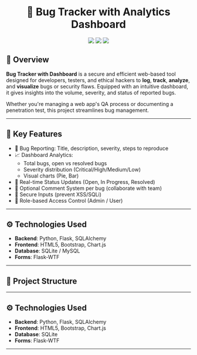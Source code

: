 <h1 align="center">🐛 Bug Tracker with Analytics Dashboard</h1>

<p align="center">
  <img src="https://img.shields.io/badge/Python-Flask-blue?style=for-the-badge&logo=python" />
  <img src="https://img.shields.io/badge/Cybersecurity%20Tool-Bug%20Reporting%20%26%20Triage-critical?style=for-the-badge&logo=bugcrowd" />
  <img src="https://img.shields.io/badge/Platform-Windows%20%7C%20Linux%20%7C%20Web-brightgreen?style=for-the-badge" />
</p>

## 🧠 Overview

**Bug Tracker with Dashboard** is a secure and efficient web-based tool designed for developers, testers, and ethical hackers to **log**, **track**, **analyze**, and **visualize** bugs or security flaws. Equipped with an intuitive dashboard, it gives insights into the volume, severity, and status of reported bugs.

Whether you're managing a web app's QA process or documenting a penetration test, this project streamlines bug management.

---

## 🚀 Key Features

- 🐞 Bug Reporting: Title, description, severity, steps to reproduce
- 📈 Dashboard Analytics:
  - Total bugs, open vs resolved bugs
  - Severity distribution (Critical/High/Medium/Low)
  - Visual charts (Pie, Bar)
- 🧪 Real-time Status Updates (Open, In Progress, Resolved)
- 💬 Optional Comment System per bug (collaborate with team)
- 🔐 Secure Inputs (prevent XSS/SQLi)
- 🧩 Role-based Access Control (Admin / User)

---

## ⚙️ Technologies Used

- **Backend**: Python, Flask, SQLAlchemy
- **Frontend**: HTML5, Bootstrap, Chart.js
- **Database**: SQLite / MySQL
- **Forms**: Flask-WTF

---

## 📁 Project Structure
---

## ⚙️ Technologies Used

- **Backend**: Python, Flask, SQLAlchemy
- **Frontend**: HTML5, Bootstrap, Chart.js
- **Database**: SQLite
- **Forms**: Flask-WTF

---
